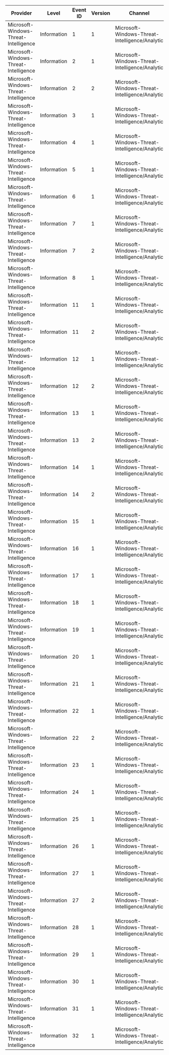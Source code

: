 Provider                               |  Level        |  Event ID  |  Version  |  Channel                                         |  Task                                         |  Opcode  |  Keyword                                                         |  Message
---------------------------------------|---------------|------------|-----------|--------------------------------------------------|-----------------------------------------------|----------|------------------------------------------------------------------|---------
Microsoft-Windows-Threat-Intelligence  |  Information  |  1         |  1        |  Microsoft-Windows-Threat-Intelligence/Analytic  |  KERNEL_THREATINT_TASK_ALLOCVM                |          |  KERNEL_THREATINT_KEYWORD_ALLOCVM_REMOTE                         |
Microsoft-Windows-Threat-Intelligence  |  Information  |  2         |  1        |  Microsoft-Windows-Threat-Intelligence/Analytic  |  KERNEL_THREATINT_TASK_PROTECTVM              |          |  KERNEL_THREATINT_KEYWORD_PROTECTVM_REMOTE                       |
Microsoft-Windows-Threat-Intelligence  |  Information  |  2         |  2        |  Microsoft-Windows-Threat-Intelligence/Analytic  |  KERNEL_THREATINT_TASK_PROTECTVM              |          |  KERNEL_THREATINT_KEYWORD_PROTECTVM_REMOTE                       |
Microsoft-Windows-Threat-Intelligence  |  Information  |  3         |  1        |  Microsoft-Windows-Threat-Intelligence/Analytic  |  KERNEL_THREATINT_TASK_MAPVIEW                |          |  KERNEL_THREATINT_KEYWORD_MAPVIEW_REMOTE                         |
Microsoft-Windows-Threat-Intelligence  |  Information  |  4         |  1        |  Microsoft-Windows-Threat-Intelligence/Analytic  |  KERNEL_THREATINT_TASK_QUEUEUSERAPC           |          |  KERNEL_THREATINT_KEYWORD_QUEUEUSERAPC_REMOTE                    |
Microsoft-Windows-Threat-Intelligence  |  Information  |  5         |  1        |  Microsoft-Windows-Threat-Intelligence/Analytic  |  KERNEL_THREATINT_TASK_SETTHREADCONTEXT       |          |  KERNEL_THREATINT_KEYWORD_SETTHREADCONTEXT_REMOTE                |
Microsoft-Windows-Threat-Intelligence  |  Information  |  6         |  1        |  Microsoft-Windows-Threat-Intelligence/Analytic  |  KERNEL_THREATINT_TASK_ALLOCVM                |          |  KERNEL_THREATINT_KEYWORD_ALLOCVM_LOCAL                          |
Microsoft-Windows-Threat-Intelligence  |  Information  |  7         |  1        |  Microsoft-Windows-Threat-Intelligence/Analytic  |  KERNEL_THREATINT_TASK_PROTECTVM              |          |  KERNEL_THREATINT_KEYWORD_PROTECTVM_LOCAL                        |
Microsoft-Windows-Threat-Intelligence  |  Information  |  7         |  2        |  Microsoft-Windows-Threat-Intelligence/Analytic  |  KERNEL_THREATINT_TASK_PROTECTVM              |          |  KERNEL_THREATINT_KEYWORD_PROTECTVM_LOCAL                        |
Microsoft-Windows-Threat-Intelligence  |  Information  |  8         |  1        |  Microsoft-Windows-Threat-Intelligence/Analytic  |  KERNEL_THREATINT_TASK_MAPVIEW                |          |  KERNEL_THREATINT_KEYWORD_MAPVIEW_LOCAL                          |
Microsoft-Windows-Threat-Intelligence  |  Information  |  11        |  1        |  Microsoft-Windows-Threat-Intelligence/Analytic  |  KERNEL_THREATINT_TASK_READVM                 |          |  KERNEL_THREATINT_KEYWORD_READVM_LOCAL                           |
Microsoft-Windows-Threat-Intelligence  |  Information  |  11        |  2        |  Microsoft-Windows-Threat-Intelligence/Analytic  |  KERNEL_THREATINT_TASK_READVM                 |          |  KERNEL_THREATINT_KEYWORD_READVM_LOCAL                           |
Microsoft-Windows-Threat-Intelligence  |  Information  |  12        |  1        |  Microsoft-Windows-Threat-Intelligence/Analytic  |  KERNEL_THREATINT_TASK_WRITEVM                |          |  KERNEL_THREATINT_KEYWORD_WRITEVM_LOCAL                          |
Microsoft-Windows-Threat-Intelligence  |  Information  |  12        |  2        |  Microsoft-Windows-Threat-Intelligence/Analytic  |  KERNEL_THREATINT_TASK_WRITEVM                |          |  KERNEL_THREATINT_KEYWORD_WRITEVM_LOCAL                          |
Microsoft-Windows-Threat-Intelligence  |  Information  |  13        |  1        |  Microsoft-Windows-Threat-Intelligence/Analytic  |  KERNEL_THREATINT_TASK_READVM                 |          |  KERNEL_THREATINT_KEYWORD_READVM_REMOTE                          |
Microsoft-Windows-Threat-Intelligence  |  Information  |  13        |  2        |  Microsoft-Windows-Threat-Intelligence/Analytic  |  KERNEL_THREATINT_TASK_READVM                 |          |  KERNEL_THREATINT_KEYWORD_READVM_REMOTE                          |
Microsoft-Windows-Threat-Intelligence  |  Information  |  14        |  1        |  Microsoft-Windows-Threat-Intelligence/Analytic  |  KERNEL_THREATINT_TASK_WRITEVM                |          |  KERNEL_THREATINT_KEYWORD_WRITEVM_REMOTE                         |
Microsoft-Windows-Threat-Intelligence  |  Information  |  14        |  2        |  Microsoft-Windows-Threat-Intelligence/Analytic  |  KERNEL_THREATINT_TASK_WRITEVM                |          |  KERNEL_THREATINT_KEYWORD_WRITEVM_REMOTE                         |
Microsoft-Windows-Threat-Intelligence  |  Information  |  15        |  1        |  Microsoft-Windows-Threat-Intelligence/Analytic  |  KERNEL_THREATINT_TASK_SUSPENDRESUME_THREAD   |          |  KERNEL_THREATINT_KEYWORD_SUSPEND_THREAD                         |
Microsoft-Windows-Threat-Intelligence  |  Information  |  16        |  1        |  Microsoft-Windows-Threat-Intelligence/Analytic  |  KERNEL_THREATINT_TASK_SUSPENDRESUME_THREAD   |          |  KERNEL_THREATINT_KEYWORD_RESUME_THREAD                          |
Microsoft-Windows-Threat-Intelligence  |  Information  |  17        |  1        |  Microsoft-Windows-Threat-Intelligence/Analytic  |  KERNEL_THREATINT_TASK_SUSPENDRESUME_PROCESS  |          |  KERNEL_THREATINT_KEYWORD_SUSPEND_PROCESS                        |
Microsoft-Windows-Threat-Intelligence  |  Information  |  18        |  1        |  Microsoft-Windows-Threat-Intelligence/Analytic  |  KERNEL_THREATINT_TASK_SUSPENDRESUME_PROCESS  |          |  KERNEL_THREATINT_KEYWORD_RESUME_PROCESS                         |
Microsoft-Windows-Threat-Intelligence  |  Information  |  19        |  1        |  Microsoft-Windows-Threat-Intelligence/Analytic  |  KERNEL_THREATINT_TASK_SUSPENDRESUME_PROCESS  |          |  KERNEL_THREATINT_KEYWORD_FREEZE_PROCESS                         |
Microsoft-Windows-Threat-Intelligence  |  Information  |  20        |  1        |  Microsoft-Windows-Threat-Intelligence/Analytic  |  KERNEL_THREATINT_TASK_SUSPENDRESUME_PROCESS  |          |  KERNEL_THREATINT_KEYWORD_THAW_PROCESS                           |
Microsoft-Windows-Threat-Intelligence  |  Information  |  21        |  1        |  Microsoft-Windows-Threat-Intelligence/Analytic  |  KERNEL_THREATINT_TASK_ALLOCVM                |          |  KERNEL_THREATINT_KEYWORD_ALLOCVM_REMOTE_KERNEL_CALLER           |
Microsoft-Windows-Threat-Intelligence  |  Information  |  22        |  1        |  Microsoft-Windows-Threat-Intelligence/Analytic  |  KERNEL_THREATINT_TASK_PROTECTVM              |          |  KERNEL_THREATINT_KEYWORD_PROTECTVM_REMOTE_KERNEL_CALLER         |
Microsoft-Windows-Threat-Intelligence  |  Information  |  22        |  2        |  Microsoft-Windows-Threat-Intelligence/Analytic  |  KERNEL_THREATINT_TASK_PROTECTVM              |          |  KERNEL_THREATINT_KEYWORD_PROTECTVM_REMOTE_KERNEL_CALLER         |
Microsoft-Windows-Threat-Intelligence  |  Information  |  23        |  1        |  Microsoft-Windows-Threat-Intelligence/Analytic  |  KERNEL_THREATINT_TASK_MAPVIEW                |          |  KERNEL_THREATINT_KEYWORD_MAPVIEW_REMOTE_KERNEL_CALLER           |
Microsoft-Windows-Threat-Intelligence  |  Information  |  24        |  1        |  Microsoft-Windows-Threat-Intelligence/Analytic  |  KERNEL_THREATINT_TASK_QUEUEUSERAPC           |          |  KERNEL_THREATINT_KEYWORD_QUEUEUSERAPC_REMOTE_KERNEL_CALLER      |
Microsoft-Windows-Threat-Intelligence  |  Information  |  25        |  1        |  Microsoft-Windows-Threat-Intelligence/Analytic  |  KERNEL_THREATINT_TASK_SETTHREADCONTEXT       |          |  KERNEL_THREATINT_KEYWORD_SETTHREADCONTEXT_REMOTE_KERNEL_CALLER  |
Microsoft-Windows-Threat-Intelligence  |  Information  |  26        |  1        |  Microsoft-Windows-Threat-Intelligence/Analytic  |  KERNEL_THREATINT_TASK_ALLOCVM                |          |  KERNEL_THREATINT_KEYWORD_ALLOCVM_LOCAL_KERNEL_CALLER            |
Microsoft-Windows-Threat-Intelligence  |  Information  |  27        |  1        |  Microsoft-Windows-Threat-Intelligence/Analytic  |  KERNEL_THREATINT_TASK_PROTECTVM              |          |  KERNEL_THREATINT_KEYWORD_PROTECTVM_LOCAL_KERNEL_CALLER          |
Microsoft-Windows-Threat-Intelligence  |  Information  |  27        |  2        |  Microsoft-Windows-Threat-Intelligence/Analytic  |  KERNEL_THREATINT_TASK_PROTECTVM              |          |  KERNEL_THREATINT_KEYWORD_PROTECTVM_LOCAL_KERNEL_CALLER          |
Microsoft-Windows-Threat-Intelligence  |  Information  |  28        |  1        |  Microsoft-Windows-Threat-Intelligence/Analytic  |  KERNEL_THREATINT_TASK_MAPVIEW                |          |  KERNEL_THREATINT_KEYWORD_MAPVIEW_LOCAL_KERNEL_CALLER            |
Microsoft-Windows-Threat-Intelligence  |  Information  |  29        |  1        |  Microsoft-Windows-Threat-Intelligence/Analytic  |  KERNEL_THREATINT_TASK_DRIVER_DEVICE          |          |  KERNEL_THREATINT_KEYWORD_DRIVER_EVENTS                          |
Microsoft-Windows-Threat-Intelligence  |  Information  |  30        |  1        |  Microsoft-Windows-Threat-Intelligence/Analytic  |  KERNEL_THREATINT_TASK_DRIVER_DEVICE          |          |  KERNEL_THREATINT_KEYWORD_DRIVER_EVENTS                          |
Microsoft-Windows-Threat-Intelligence  |  Information  |  31        |  1        |  Microsoft-Windows-Threat-Intelligence/Analytic  |  KERNEL_THREATINT_TASK_DRIVER_DEVICE          |          |  KERNEL_THREATINT_KEYWORD_DEVICE_EVENTS                          |
Microsoft-Windows-Threat-Intelligence  |  Information  |  32        |  1        |  Microsoft-Windows-Threat-Intelligence/Analytic  |  KERNEL_THREATINT_TASK_DRIVER_DEVICE          |          |  KERNEL_THREATINT_KEYWORD_DEVICE_EVENTS                          |